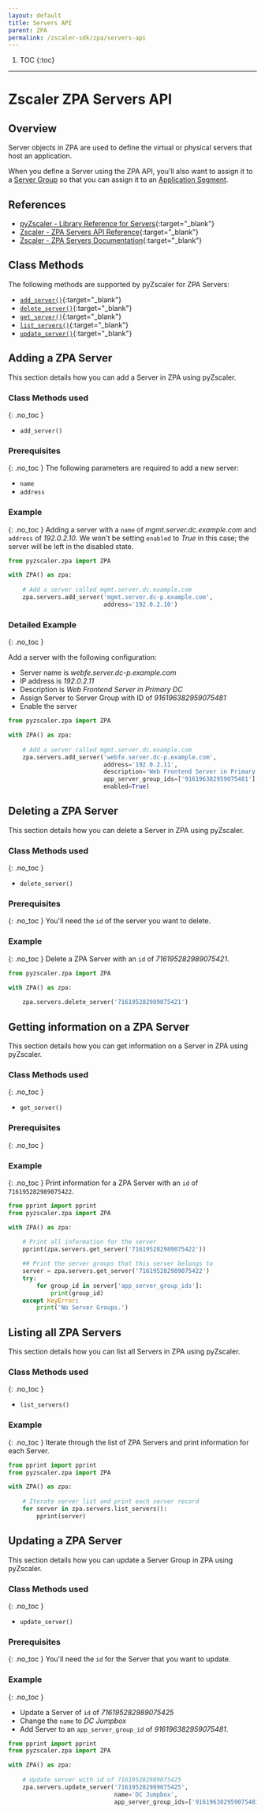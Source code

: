 ```yaml
---
layout: default 
title: Servers API
parent: ZPA
permalink: /zscaler-sdk/zpa/servers-api
---
```

1. TOC
{:toc}

---
# Zscaler ZPA Servers API

## Overview

Server objects in ZPA are used to define the virtual or physical servers that host an application.

When you define a Server using the ZPA API, you'll also want to assign it to a [Server Group](server_groups) so that you
can assign it to an [Application Segment](app_segments).

## References
- [pyZscaler - Library Reference for Servers](https://pyzscaler.readthedocs.io/en/latest/zs/zpa/servers.html){:target="_blank"}
- [Zscaler - ZPA Servers API Reference](https://help.zscaler.com/zpa/api-reference#/app-server-controller){:target="_blank"}
- [Zscaler - ZPA Servers Documentation](https://help.zscaler.com/zpa/about-servers){:target="_blank"}

## Class Methods
The following methods are supported by pyZscaler for ZPA Servers:

- [`add_server()`](https://pyzscaler.readthedocs.io/en/latest/zs/zpa/servers.html#pyzscaler.zpa.servers.AppServersAPI.add_server){:target="_blank"}
- [`delete_server()`](https://pyzscaler.readthedocs.io/en/latest/zs/zpa/servers.html#pyzscaler.zpa.servers.AppServersAPI.delete_server){:target="_blank"}
- [`get_server()`](https://pyzscaler.readthedocs.io/en/latest/zs/zpa/servers.html#pyzscaler.zpa.servers.AppServersAPI.get_server){:target="_blank"}
- [`list_servers()`](https://pyzscaler.readthedocs.io/en/latest/zs/zpa/servers.html#pyzscaler.zpa.servers.AppServersAPI.list_servers){:target="_blank"}
- [`update_server()`](https://pyzscaler.readthedocs.io/en/latest/zs/zpa/servers.html#pyzscaler.zpa.servers.AppServersAPI.update_server){:target="_blank"}

## Adding a ZPA Server
This section details how you can add a Server in ZPA using pyZscaler.

### Class Methods used
{: .no_toc }

- `add_server()`

### Prerequisites
{: .no_toc }
The following parameters are required to add a new server:

- `name`
- `address`

### Example
{: .no_toc }
Adding a server with a `name` of _mgmt.server.dc.example.com_ and `address` of _192.0.2.10_. We won't be setting
`enabled` to _True_ in this case; the server will be left in the disabled state.

```python
from pyzscaler.zpa import ZPA

with ZPA() as zpa:
    
    # Add a server called mgmt.server.dc.example.com
    zpa.servers.add_server('mgmt.server.dc-p.example.com',
                           address='192.0.2.10')
```

### Detailed Example
{: .no_toc }

Add a server with the following configuration:

- Server name is _webfe.server.dc-p.example.com_
- IP address is _192.0.2.11_
- Description is _Web Frontend Server in Primary DC_
- Assign Server to Server Group with ID of _916196382959075481_
- Enable the server

```python
from pyzscaler.zpa import ZPA

with ZPA() as zpa:
    
    # Add a server called mgmt.server.dc.example.com
    zpa.servers.add_server('webfe.server.dc-p.example.com',
                           address='192.0.2.11',
                           description='Web Frontend Server in Primary DC',
                           app_server_group_ids=['916196382959075481'],
                           enabled=True)
```

## Deleting a ZPA Server
This section details how you can delete a Server in ZPA using pyZscaler.

### Class Methods used
{: .no_toc }

- `delete_server()`

### Prerequisites
{: .no_toc }
You'll need the `id` of the server you want to delete.

### Example
{: .no_toc }
Delete a ZPA Server with an `id` of _716195282989075421_.

```python
from pyzscaler.zpa import ZPA

with ZPA() as zpa:
    
    zpa.servers.delete_server('716195282989075421')
```

## Getting information on a ZPA Server
This section details how you can get information on a Server in ZPA using pyZscaler.

### Class Methods used
{: .no_toc }

- `get_server()`

### Prerequisites
{: .no_toc }

### Example
{: .no_toc }
Print information for a ZPA Server with an `id` of `716195282989075422`.

```python
from pprint import pprint
from pyzscaler.zpa import ZPA

with ZPA() as zpa:
    
    # Print all information for the server
    pprint(zpa.servers.get_server('716195282989075422'))

    ## Print the server groups that this server belongs to
    server = zpa.servers.get_server('716195282989075422')
    try:
        for group_id in server['app_server_group_ids']:
            print(group_id)
    except KeyError:
        print('No Server Groups.')

```

## Listing all ZPA Servers
This section details how you can list all Servers in ZPA using pyZscaler.

### Class Methods used
{: .no_toc }

- `list_servers()`

### Example
{: .no_toc }
Iterate through the list of ZPA Servers and print information for each Server.

```python
from pprint import pprint
from pyzscaler.zpa import ZPA

with ZPA() as zpa:
    
    # Iterate server list and print each server record
    for server in zpa.servers.list_servers():
        pprint(server)
```

## Updating a ZPA Server
This section details how you can update a Server Group in ZPA using pyZscaler.

### Class Methods used
{: .no_toc }

- `update_server()`

### Prerequisites
{: .no_toc }
You'll need the `id` for the Server that you want to update.

### Example
{: .no_toc }

- Update a Server of `id` of _716195282989075425_ 
- Change the `name` to _DC Jumpbox_ 
- Add Server to an `app_server_group_id` of _916196382959075481_.

```python
from pprint import pprint
from pyzscaler.zpa import ZPA

with ZPA() as zpa:
    
    # Update server with id of 716195282989075425
    zpa.servers.update_server('716195282989075425',
                              name='DC Jumpbox',
                              app_server_group_ids=['916196382959075481'])
```
